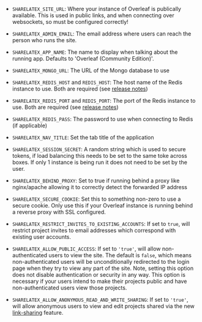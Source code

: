 * `SHARELATEX_SITE_URL`: Where your instance of Overleaf is publically available.
This is used in public links, and when connecting over websockets, so must be
configured correctly!
* `SHARELATEX_ADMIN_EMAIL`: The email address where users can reach the person who runs the site.
* `SHARELATEX_APP_NAME`: The name to display when talking about the running app. Defaults to 'Overleaf (Community Edition)'.
* `SHARELATEX_MONGO_URL`: The URL of the Mongo database to use
* `SHARELATEX_REDIS_HOST` and `REDIS_HOST`: The host name of the Redis instance to use. Both are required (see [release notes](https://github.com/overleaf/overleaf/wiki/Release-Notes-2.0#changes-to-the-docker-compose-file-format))
* `SHARELATEX_REDIS_PORT` and `REDIS_PORT`: The port of the Redis instance to use. Both are required (see [release notes](https://github.com/overleaf/overleaf/wiki/Release-Notes-2.0#changes-to-the-docker-compose-file-format))
* `SHARELATEX_REDIS_PASS`: The password to use when connecting to Redis (if applicable)




* `SHARELATEX_NAV_TITLE`: Set the tab title of the application
* `SHARELATEX_SESSION_SECRET`: A random string which is used to secure tokens, if load balancing this needs to be set to the same toke across boxes. If only 1 instance is being run it does not need to be set by the user.
* `SHARELATEX_BEHIND_PROXY`: Set to true if running behind a proxy like nginx/apache allowing it to correctly detect the forwarded IP address
* `SHARELATEX_SECURE_COOKIE`: Set this to something non-zero to use a secure cookie.
  Only use this if your Overleaf instance is running behind a reverse proxy with SSL configured.
* `SHARELATEX_RESTRICT_INVITES_TO_EXISTING_ACCOUNTS`: If set to `true`, will restrict project invites to email addresses which correspond with existing user accounts.


* `SHARELATEX_ALLOW_PUBLIC_ACCESS`: If set to `'true'`, will allow non-authenticated users to view the site. The default is `false`, which means non-authenticated users will be unconditionally redirected to the login page when they try to view any part of the site. Note, setting this option does not disable authentication or security in any way. This option is necessary if your users intend to make their projects public and have non-authenticated users view those projects.

* `SHARELATEX_ALLOW_ANONYMOUS_READ_AND_WRITE_SHARING`: If set to `'true'`, will allow anonymous users to view and edit projects shared via the new [link-sharing](https://www.sharelatex.com/blog/2017/11/27/integration-update-link-sharing.html) feature.